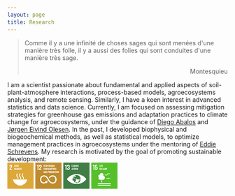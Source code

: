```yaml
---
layout: page
title: Research
---
```

> Comme il y a une infinité de choses sages qui sont menées d'une manière très folle, il y a aussi des folies qui sont conduites d'une manière très sage.
> <div style="text-align: right"> Montesquieu </div>

I am a scientist passionate about fundamental and applied aspects of soil-plant-atmosphere interactions, process-based models, agroecosystems analysis, and remote sensing. Similarly, I have a keen interest in advanced statistics and data science. Currently, I am focused on assessing mitigation strategies for greenhouse gas emissions and adaptation practices to climate change for agroecosystems, under the guidance of [Diego Abalos](https://pure.au.dk/portal/en/persons/diego-abalos-rodriguez(559d7c79-b225-4977-9a4d-0ecf7b496f4f).html) and [Jørgen Eivind Olesen](http://pure.au.dk/portal/en/jorgene.olesen@agrsci.dk). 
In the past, I developed biophysical and biogeochemical methods, as well as statistical models, to optimize management practices in agroecosystems under the mentoring of [Eddie Schrevens](https://www.kuleuven.be/wieiswie/en/person/00009933). My research is motivated by the goal of promoting sustainable development:<br/>[![](https://raw.githubusercontent.com/diegogradosb/diegogradosb.github.io/master/img/sdg_un/sdg_un_02.png)](https://sdgs.un.org/goals/goal2) [![](https://raw.githubusercontent.com/diegogradosb/diegogradosb.github.io/master/img/sdg_un/sdg_un_12.png)](https://sdgs.un.org/goals/goal12) [![](https://raw.githubusercontent.com/diegogradosb/diegogradosb.github.io/master/img/sdg_un/sdg_un_13.png)](https://sdgs.un.org/goals/goal13) [![](https://raw.githubusercontent.com/diegogradosb/diegogradosb.github.io/master/img/sdg_un/sdg_un_15.png)](https://sdgs.un.org/goals/goal15)
